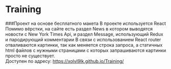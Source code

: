 # Training
###Проект на основе бесплатного макета
В проекте используется React
Помимо вёрстки, на сайте есть раздел News в котором выводятся новости с New York Times Api, и раздел Message, использующий Redux и пародирующий комментарии
В связи с использованием React router отваливаются картинки, так как меняется строка запроса, а статичных html файлов с нужными страницами с которых запрашиваются картинки просто не существует.  
Доступен по адресу: https://xolvl9lk.github.io/Training/
